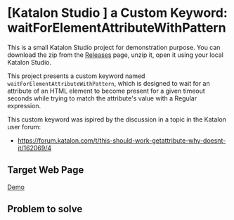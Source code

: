 # [Katalon Studio ] a Custom Keyword: waitForElementAttributeWithPattern

This is a small Katalon Studio project for demonstration purpose. You can download the zip from
the [Releases](https://github.com/kazurayam/KS_waitForElementAttributeWithPatternKeyword/releases) page,
unzip it, open it using your local Katalon Studio.

This project presents a custom keyword named `waitForElementAttributeWithPattern`, which is designed
to wait for an attribute of an HTML element to become present for a given timeout seconds while trying to match the attribute's value with a Regular expression.

This custom keyword was ispired by the discussion in a topic in the Katalon user forum:

- https://forum.katalon.com/t/this-should-work-getattribute-why-doesnt-it/162069/4

## Target Web Page

 [Demo](https://youtu.be/EwZ6BEmqt4E)



## Problem to solve


